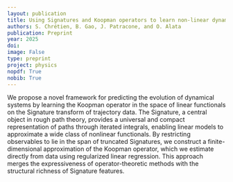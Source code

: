 ```yaml
---
layout: publication
title: Using Signatures and Koopman operators to learn non-linear dynamics
authors: S. Chrétien, B. Gao, J. Patracone, and O. Alata
publication: Preprint
year: 2025
doi:
image: False
type: preprint
project: physics
nopdf: True
nobib: True
---
```



We propose a novel framework for predicting the evolution of dynamical systems by learning the Koopman operator in the space of linear functionals on the Signature transform of trajectory data. The Signature, a central object in rough path theory, provides a universal and compact representation of paths through iterated integrals, enabling linear models to approximate a wide class of nonlinear functionals. By restricting observables to lie in the span of truncated Signatures, we construct a finite-dimensional approximation of the Koopman operator, which we estimate directly from data using regularized linear regression. This approach merges the expressiveness of operator-theoretic methods with the structural richness of Signature features.
